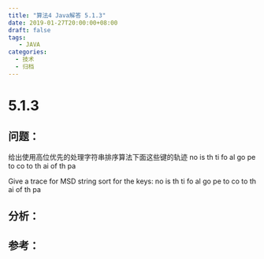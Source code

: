 ```yaml
---
title: "算法4 Java解答 5.1.3"
date: 2019-01-27T20:00:00+08:00
draft: false
tags:
   - JAVA
categories:
  - 技术
  - 归档
---
```



# 5.1.3

## 问题：

给出使用高位优先的处理字符串排序算法下面这些键的轨迹
no is th ti fo al go pe to co to th ai of th pa


Give a trace for MSD string sort for the keys:
no is th ti fo al go pe to co to th ai of th pa

## 分析：


## 参考：

